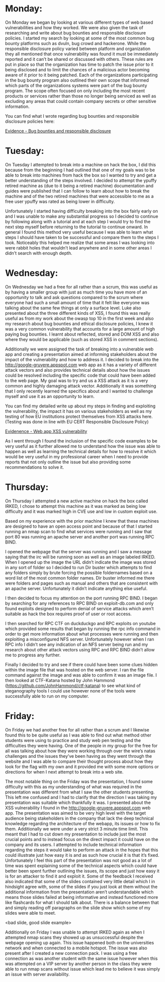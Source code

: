 # Monday:
On Monday we began by looking at various different types of web based vulnerabilities and how they worked. We were also given the task of researching and write about bug bounties and responsible disclosure policies. I started my search by looking at some of the most common bug bounty platforms such as dvuln, bug crowd and hackerone. While the responsible disclosure policy varied between platform and organization they all mentioned that once vulnerability was found it must be immediately reported and it can’t be shared or discussed with others. These rules are put in place so that the organization has time to patch the issue prior to it being disclosed and to limit the chances of a malicious actor becoming aware of it prior to it being patched. Each of the organizations participating in the bug bounty program also outlined their own scope that informed which parts of the organizations systems were part of the bug bounty program. The scope often focused on only including the most recent products or services rather than those no longer being serviced as well as excluding any areas that could contain company secrets or other sensitive information.  

You can find what I wrote regarding bug bounties and responsible disclosure policies here:

[Evidence - Bug bounties and responsible disclosure](./Week-2-Bug-Bounties.md)

# Tuesday:
On Tuesday I attempted to break into a machine on hack the box, I did this because from the beginning I had outlined that one of my goals was to be able to break into machines from hack the box so I wanted to try and get a better understanding of the steps involved. I decided to attempt the ypuffy retired machine as (due to it being a retired machine) documentation and guides were published that I can follow to learn about how to break the machine and of the two retired machines that were accessible to me as a free user ypuffy was rated as being lower in difficulty. 

Unfortunately I started having difficulty breaking into the box fairly early on and I was unable to make any substantial progress so I decided to continue by following along with a tutorial  and at each step I would try to find the next step myself before returning to the tutorial to continue onward. In general I found this method very useful because I was able to learn what steps I should have taken to be successful and compare them to the steps I took. Noticeably this helped me realize that some areas I was looking into were rabbit holes that wouldn’t lead anywhere and in some other areas I didn’t search with enough depth. 

# Wednesday:
On Wednesday we had a free for all rather than a scrum, this was useful as by having a smaller group with just as much time you have more of an opportunity to talk and ask questions compared to the scrum where everyone had such a small amount of time that it felt like everyone was talking about the same few things at only a surface level. Luke also presented about the three different kinds of XSS, I found this was really useful as from my work about the owasp top 10 in the first week and also my research about bug bounties and ethical disclosure policies, I knew it was a very common vulnerability that accounts for a large amount of high paying bug bounties.  I learnt about reflected, stored and DOM XSS and also where they would be applicable (such as stored XSS in comment sections). 

Additionally we were assigned the task of breaking into a vulnerable web app and creating a presentation aimed at informing stakeholders about the impact of the vulnerability and how to address it. I decided to break into the http://google-gruyere.appspot.com web app as it has a variety of different attack vectors and also provides technical details about how the issues could be resolved including the specific code that could have been added to the web page. My goal was to try and us a XSS attack as it is a very common and highly damaging attack vector. Additionally it was something that I only recently learned the specifics about and I wanted to challenge myself and use it as an opportunity to learn.

You can find my detailed write up about my steps in finding and exploiting the vulnerability, the impact it has on various stakeholders as well as my testing of how EU institutions protect themselves from XSS attacks here. 
(Testing was done in line with EU CERT Responsible Disclosure Policy)

[Evidenence - Web app XSS vulnerability](./week-2-XSS.md)

As I went through I found the inclusion of the specific code examples to be very useful as it further allowed me to understand how the issue was able to happen as well as learning the technical details for how to resolve it which would be very useful in my professional career when I need to provide reports that not only outline the issue but also providing some recommendations to solve it. 

# Thursday:
On Thursday I attempted a new active machine on hack the box called IRKED, I chose to attempt this machine as it was marked as being low difficulty and it was marked high in CVE use and low in custom exploit use. 

Based on my experience with the prior machine I knew that these machines are designed to have an open access point and because of that I started running an nmap scan to find what services were running and I saw that port 80 was running an apache server and another port was running RPC BIND. 

I opened the webpage that the server was running and I saw a message saying that the irc will be running soon as well as an image labeled IRKED. When I opened up the image the URL didn’t indicate the image was stored in any sort of folder so I decided to run Dir buster which attempts to find any folders simply by brute forcing the possible foldernames based on a word list of the most common folder names. Dir buster informed me there were folders and pages such as manual and others that are consistent with an apache server. Unfortunately it didn’t indicate anything else useful.

I then decided to focus my attention on the port running RPC BIND. I began by searching for any references to RPC BIND on exploit-db.com and only found exploits designed to perform denial of service attacks which aren’t suitable as hack the box requires proof of user or root access.

 

I then searched for RPC CTF on duckduckgo and RPC exploits on youtube which provided some results that began by running the rpc info command in order to get more information about what processes were running  and then exploiting a misconfigured NFS server. Unfortunately however when I ran RPC info I didn’t see any indication of an NFS server being run and my research about other attack vectors using RPC and RPC BIND didn’t allow me to progress any further.

Finally I decided to try and see if there could have been some clues hidden within the image file that was hosted on the web server. I ran the file command against the image and was able to confirm it was an image file. I then looked at CTF-Katana hosted by John Hammond (https://github.com/JohnHammond/ctf-katana) to see what kind of steganography tools I could use however none of the tools were successfully able to run on my computer.

# Friday:
On Friday we had another free for all rather than a scrum and I likewise found this to be quite useful as I was able to find out what method other students were using to practice and study web pen testing and the difficulties they were having. One of the people in my group for the free for all was talking about how they were working through over the wire’s natas challenges and the issues they’ve been having as they went through the website and I was able to compare their thought process about how they look for the flag with my own and it provided me with some more options or directions for when I next attempt to break into a web site. 

The most notable thing on the Friday was the presentation, I found some difficulty with this as my understanding of what was required in the presentation was different from what I saw the other students presenting. This left me confused and I had to clarify that the direction I was taking my presentation was suitable which thankfully it was. I presented about the XSS vulnerability I found in the http://google-gruyere.appspot.com web app. The presentation was aimed to be very high level with the target audience being stakeholders in the company that lack the deep technical knowledge regarding the architecture of the webapp, its issues or how to fix them. Additionally we were under a very strict 3 minute time limit. This meant that I had to cut down my presentation to include just the most crucial points and to instead focus on the direct impact it could have on the company and its users. I attempted to include technical information regarding the steps it would take to perform an attack in the hopes that this could illustrate just how easy it is and as such how crucial it is that it’s fixed. Unfortunately I feel this part of the presentation was not good as a lot of time was spent explaining some of the technical aspects which could have better been spent further outlining the issues, its scope and just how easy it is for an attacker to find it and exploit it. Some of the feedback I received also indicated that some of the slides contained very little detail which I in hindsight agree with, some of the slides if you just look at them without the additional information from the presentation aren’t understandable which means those slides failed at being informative and instead functioned more like flashcards for what I should talk about. There is a balance between that and simply reading off paragraphs on the slide show which some of my slides were able to meet. 

<bad slide, good slide example>

Additionally on Friday I was unable to attempt IRKED again as when I attempted nmap scans they showed up as unsuccessful despite the webpage opening up again. This issue happened both on the universities network and when connected to a mobile hotspot. The issue was also present after I created a new connection pack. I was using a free connection as was another student with the same issue however when this was attempted on a VIP server by another person in the class they were able to run nmap scans without issue which lead me to believe it was simply an issue with server availability. 
